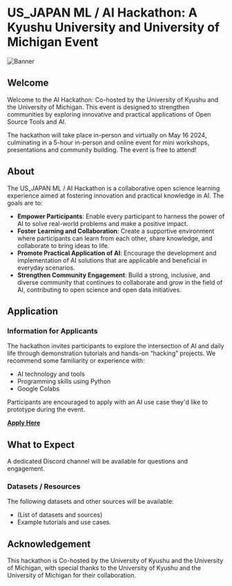 # US_JAPAN ML / AI Hackathon: A Kyushu University and University of Michigan Event

![Banner](URL_to_Banner_Image)

## Welcome
Welcome to the AI Hackathon: Co-hosted by the University of Kyushu and the University of Michigan. This event is designed to strengthen communities by exploring innovative and practical applications of Open Source Tools and AI.

The hackathon will take place in-person and virtually on May 16 2024, culminating in a 5-hour in-person and online event for mini workshops, presentations and community building. The event is free to attend!
## About
The US_JAPAN ML / AI Hackathon is a collaborative open science learning experience aimed at fostering innovation and practical knowledge in AI. The goals are to:

- **Empower Participants**: Enable every participant to harness the power of AI to solve real-world problems and make a positive impact.
- **Foster Learning and Collaboration**: Create a supportive environment where participants can learn from each other, share knowledge, and collaborate to bring ideas to life.
- **Promote Practical Application of AI**: Encourage the development and implementation of AI solutions that are applicable and beneficial in everyday scenarios.
- **Strengthen Community Engagement**: Build a strong, inclusive, and diverse community that continues to collaborate and grow in the field of AI, contributing to open science and open data initiatives.

## Application
### Information for Applicants
The hackathon invites participants to explore the intersection of AI and daily life through demonstration tutorials and hands-on “hacking” projects. We recommend some familiarity or experience with:
- AI technology and tools
- Programming skills using Python
- Google Colabs

Participants are encouraged to apply with an AI use case they'd like to prototype during the event.


**[Apply Here](URL_to_Application_Form)**

## What to Expect
A dedicated Discord channel will be available for questions and engagement.

### Datasets / Resources
The following datasets and other sources will be available:
- (List of datasets and sources)
- Example tutorials and use cases.

## Acknowledgement
This hackathon is Co-hosted by the University of Kyushu and the University of Michigan, with special thanks to the University of Kyushu and the University of Michigan for their collaboration.

